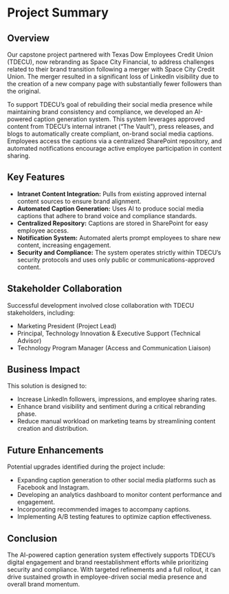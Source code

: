 # Project Summary

## Overview

Our capstone project partnered with Texas Dow Employees Credit Union (TDECU), now rebranding as Space City Financial, to address challenges related to their brand transition following a merger with Space City Credit Union. The merger resulted in a significant loss of LinkedIn visibility due to the creation of a new company page with substantially fewer followers than the original.

To support TDECU’s goal of rebuilding their social media presence while maintaining brand consistency and compliance, we developed an AI-powered caption generation system. This system leverages approved content from TDECU’s internal intranet (“The Vault”), press releases, and blogs to automatically create compliant, on-brand social media captions. Employees access the captions via a centralized SharePoint repository, and automated notifications encourage active employee participation in content sharing.

## Key Features

- **Intranet Content Integration:** Pulls from existing approved internal content sources to ensure brand alignment.
- **Automated Caption Generation:** Uses AI to produce social media captions that adhere to brand voice and compliance standards.
- **Centralized Repository:** Captions are stored in SharePoint for easy employee access.
- **Notification System:** Automated alerts prompt employees to share new content, increasing engagement.
- **Security and Compliance:** The system operates strictly within TDECU’s security protocols and uses only public or communications-approved content.

## Stakeholder Collaboration

Successful development involved close collaboration with TDECU stakeholders, including:

- Marketing President (Project Lead)
- Principal, Technology Innovation & Executive Support (Technical Advisor)
- Technology Program Manager (Access and Communication Liaison)

## Business Impact

This solution is designed to:

- Increase LinkedIn followers, impressions, and employee sharing rates.
- Enhance brand visibility and sentiment during a critical rebranding phase.
- Reduce manual workload on marketing teams by streamlining content creation and distribution.

## Future Enhancements

Potential upgrades identified during the project include:

- Expanding caption generation to other social media platforms such as Facebook and Instagram.
- Developing an analytics dashboard to monitor content performance and engagement.
- Incorporating recommended images to accompany captions.
- Implementing A/B testing features to optimize caption effectiveness.

## Conclusion

The AI-powered caption generation system effectively supports TDECU’s digital engagement and brand reestablishment efforts while prioritizing security and compliance. With targeted refinements and a full rollout, it can drive sustained growth in employee-driven social media presence and overall brand momentum.
